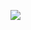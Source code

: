 ![](https://github.com/ediopedrocode/Sistema-Digitais/blob/master/Exerc%C3%ADcios%20Sugeridos/Aula%202%20-%20Parte%201/74HC27/imagem/IMAGE-74HC27-PINOUT.jpg)
